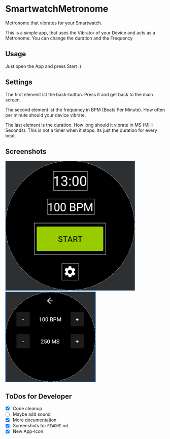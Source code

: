 # SmartwatchMetronome

Metronome that vibrates for your Smartwatch.

This is a simple app, that uses the Vibrator of your Device and acts as a Metronome. You can change the duration and the Frequency

## Usage

Just open the App and press Start :)

## Settings

The first element ist the back-button. Press it and get back to the main screen.

The second element ist the frequency in BPM (Beats Per Minute). How often per minute should your device vibrate.

The last element is the duration. How long should it vibrate in MS (Milli Seconds). This is not a timer when it stops. Its just the duration for every beat.

## Screenshots

![Screenshot of Main](./Pictures/Main.png)
![Screenshot of Settings](./Pictures/Settings.png)

## ToDos for Developer

- [x] Code cleanup
- [ ] Maybe add sound
- [x] More documentation
- [x] Screenshots for `README.md`
- [x] New App-Icon
